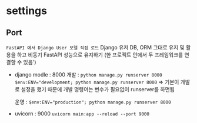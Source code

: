 # settings

## Port 
`FastAPI 에서 Django User 모델 직접 로드`
Django 유저 DB, ORM 그대로 유지 및 활용을 하고
비동기 FastAPI 성능으로 유지하기
(한 프로젝트 안에서 두 프레임워크를 연결할 수 있음')

 - django modle : 8000
   개발 : `python manage.py runserver 8000`
         `$env:ENV="development; python manage.py runserver 8000`
         => 기본이 개발로 설정을 했기 때문에 개발 명령어는 변수가 필요없이 runserver를 하면됨

   운영 : `$env:ENV="production"; python manage.py runserver 8000`

    
 - uvicorn : 9000
    `uvicorn main:app --reload --port 9000`
    